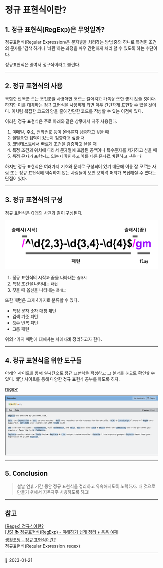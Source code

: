 # 정규 표현식이란?

## 1. 정규 표현식(RegExp)은 무엇일까?

정규표현식(Regular Expression)은 문자열을 처리하는 방법 중의 하나로 특정한 조건의 문자를 '검색'하거나 '치환'하는 과정을 매우 간편하게 처리 할 수 있도록 하는 수단이다.

정규표현식은 줄여서 정규식이라고 불린다.

---

## 2. 정규 표현식의 사용

복잡한 반복문 또는 조건문을 사용하면 코드는 길어지고 가독성 또한 좋지 않을 것이다. 하지만 이를 대체하는 정규 표현식을 사용하게 되면 매우 간단하게 표현할 수 있을 것이다. 이처럼 복잡한 코드의 양을 줄여 간단한 코드를 작성할 수 있는 이점이 있다.

이러한 정규 표현식은 주로 아래와 같은 상황에서 자주 사용된다.

1. 이메일, 주소, 전화번호 등이 올바른지 검증하고 싶을 때
2. 불필요한 입력이 있는지 검증하고 싶을 때
3. 코딩테스트에서 빠르게 조건을 검증하고 싶을 때
4. 특정 조건과 위치에 따라서 문자열에 포함된 공백이나 특수문자를 제거하고 싶을 때
5. 특정 문자가 포함되고 있는지 확인하고 이를 다른 문자로 치환하고 싶을 때

하지만 정규 표현식은 여러가지 기호와 문자로 구성되어 있기 때문에 이를 잘 모르는 사람 또는 정규 표현식에 익숙하지 않는 사람들이 보면 오히려 머리가 복잡해질 수 있다는 단점이 있다.

---

## 3. 정규 표현식의 구성

정규 표현식은 아래의 사진과 같이 구성된다.

![정규 표현식의 구성](/image/RegExp/regExpComposition.png)

1. 정규 표현식의 시작과 끝을 나타내는 `슬래시`
2. 특정 조건을 나타내는 `패턴`
3. 찾을 때 옵션을 나타내는 `플래그`

또한 패턴은 크게 4가지로 분류할 수 있다.

- 특정 문자 숫자 매칭 패턴
- 검색 기준 패턴
- 갯수 반복 패턴
- 그룹 패턴

위의 4가지 패턴에 대해서는 차례차례 정리하고자 한다.

---

## 4. 정규 표현식을 위한 도구들

아래의 사이트를 통해 실시간으로 정규 표현식을 작성하고 그 결과를 눈으로 확인할 수 있다. 해당 사이트를 통해 다양한 정규 표현식 공부를 하도록 하자.

[regexr](https://regexr.com/)

![regexr](/image/RegExp/regexr.png)

---

## 5. Conclusion

> 설날 연휴 기간 동안 정규 표현식을 정리하고 익숙해지도록 노력하자. 내 것으로 만들기 위해서 자주자주 사용하도록 하고!

---

## 참고

[[Regex] 정규식이란?](https://runa-nam.tistory.com/103)  
[[JS] 📚 정규표현식(RegExp) - 이해하기 쉽게 정리 + 응용 예제](https://inpa.tistory.com/entry/JS-%F0%9F%93%9A-%EC%A0%95%EA%B7%9C%EC%8B%9D-RegExp-%EB%88%84%EA%B5%AC%EB%82%98-%EC%9D%B4%ED%95%B4%ED%95%98%EA%B8%B0-%EC%89%BD%EA%B2%8C-%EC%A0%95%EB%A6%AC)  
[생활코딩 - 정규 표현식이란?](https://opentutorials.org/course/909/5142)  
[정규표현식(Regular Expression, regex)](https://blog.walkinpcm.com/15)

---

📅 2023-01-21
